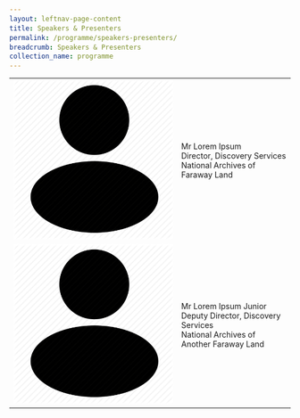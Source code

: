 ```yaml
---
layout: leftnav-page-content
title: Speakers & Presenters
permalink: /programme/speakers-presenters/
breadcrumb: Speakers & Presenters
collection_name: programme
---
```


<table class="table-v">
  <tr>
    <td><img src="./images/speakers-presenters/user-icon.png" alt="Mr Lorem Ipsum" height="10%" /></td>
    <td>
		Mr Lorem Ipsum<br/>
		Director, Discovery Services<br/>
		National Archives of Faraway Land
	</td>
  </tr>
  <tr>
    <td><img src="./images/speakers-presenters/user-icon.png" alt="Mr Lorem Ipsum" height="10%" /></td>
    <td>
		Mr Lorem Ipsum Junior<br/>
		Deputy Director, Discovery Services<br/>
		National Archives of Another Faraway Land
	</td>
  </tr>
</table>